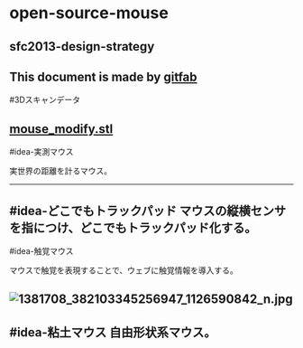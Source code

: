 # open-source-mouse
## sfc2013-design-strategy       
This document is made by [gitfab](http://gitfab.org)
---
#3Dスキャンデータ

[mouse_modify.stl](https://raw.github.com/dadaa/open-source-mouse/master/gitfab/resources/mouse_modify.stl)
---
#idea-実測マウス

実世界の距離を計るマウス。

---
#idea-どこでもトラックパッド
マウスの縦横センサを指につけ、どこでもトラックパッド化する。
---
#idea-触覚マウス

マウスで触覚を表現することで、ウェブに触覚情報を導入する。


![1381708_382103345256947_1126590842_n.jpg](https://raw.github.com/dadaa/open-source-mouse/master/gitfab/resources/1381708_382103345256947_1126590842_n.jpg)
---
#idea-粘土マウス
自由形状系マウス。
---
